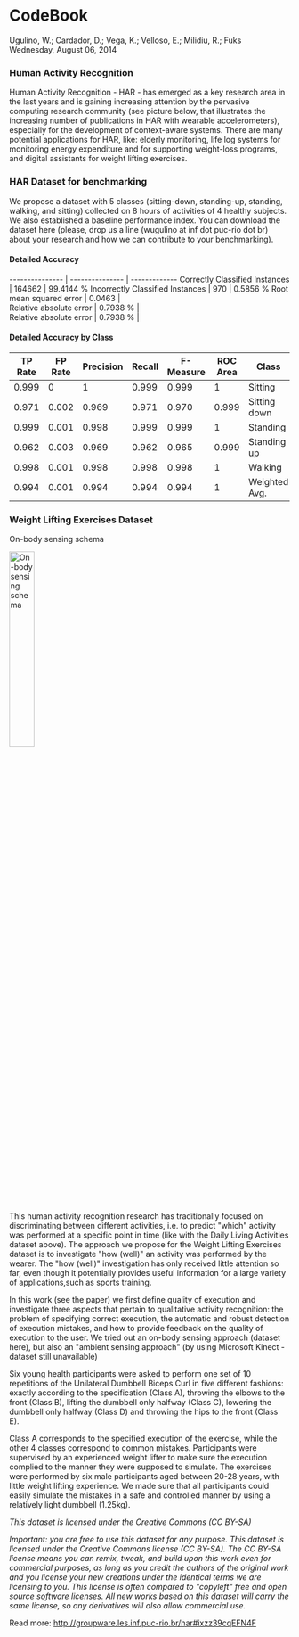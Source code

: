 # CodeBook
Ugulino, W.; Cardador, D.; Vega, K.; Velloso, E.; Milidiu, R.; Fuks  
Wednesday, August 06, 2014  

### Human Activity Recognition

Human Activity Recognition - HAR - has emerged as a key research area in the last years and is gaining increasing attention by the pervasive computing research community (see picture below, that illustrates the increasing number of publications in HAR with wearable accelerometers), especially for the development of context-aware systems. There are many potential applications for HAR, like: elderly monitoring, life log systems for monitoring energy expenditure and for supporting weight-loss programs, and digital assistants for weight lifting exercises.

 

### HAR Dataset for benchmarking
We propose a dataset with 5 classes (sitting-down, standing-up, standing, walking, and sitting) collected on 8 hours of activities of 4 healthy subjects. We also established a baseline performance index. You can download the dataset here (please, drop us a line (wugulino at inf dot puc-rio dot br) about your research and how we can contribute to your benchmarking).



#### Detailed Accuracy

--------------- | --------------- | -------------
Correctly Classified Instances  |  164662 |	99.4144 %
Incorrectly Classified Instances  |	 970 |	0.5856 %
Root mean squared error |	0.0463 |	
Relative absolute error |	0.7938 % |	
Relative absolute error |	0.7938 % |

#### Detailed Accuracy by Class

TP Rate |FP Rate |Precision |Recall |F-Measure |ROC Area |Class
---------- | ---------- | ---------- | ---------- | ---------- | ---------- | ---------- |
0.999 |	0 |	1	 |0.999 |	0.999 |	1 |	Sitting
0.971 |	0.002 |	0.969 |	0.971 |	0.970 |	0.999 |	Sitting down
0.999 |	0.001 |	0.998 |	0.999 |	0.999 |	1 |	Standing
0.962 |	0.003 |	0.969 |	0.962 |	0.965 |	0.999 |	Standing up
0.998 |	0.001 |	0.998 |	0.998 |	0.998 |	1 |	Walking
0.994 |	0.001 |	0.994 |	0.994 |	0.994 |	1 |	Weighted Avg.


### Weight Lifting Exercises Dataset


On-body sensing schema

<img alt="On-body sensing schema" height="30%" src=./fig/On-bodySensingSchema.png width="30%">

This human activity recognition research has traditionally focused on discriminating between different activities, i.e. to predict "which" activity was performed at a specific point in time (like with the Daily Living Activities dataset above). The approach we propose for the Weight Lifting Exercises dataset is to investigate "how (well)" an activity was performed by the wearer. The "how (well)" investigation has only received little attention so far, even though it potentially provides useful information for a large variety of applications,such as sports training.

In this work (see the paper) we first define quality of execution and investigate three aspects that pertain to qualitative activity recognition: the problem of specifying correct execution, the automatic and robust detection of execution mistakes, and how to provide feedback on the quality of execution to the user. We tried out an on-body sensing approach (dataset here), but also an "ambient sensing approach" (by using Microsoft Kinect - dataset still unavailable)

Six young health participants were asked to perform one set of 10 repetitions of the Unilateral Dumbbell Biceps Curl in five different fashions: exactly according to the specification (Class A), throwing the elbows to the front (Class B), lifting the dumbbell only halfway (Class C), lowering the dumbbell only halfway (Class D) and throwing the hips to the front (Class E).

Class A corresponds to the specified execution of the exercise, while the other 4 classes correspond to common mistakes. Participants were supervised by an experienced weight lifter to make sure the execution complied to the manner they were supposed to simulate. The exercises were performed by six male participants aged between 20-28 years, with little weight lifting experience. We made sure that all participants could easily simulate the mistakes in a safe and controlled manner by using a relatively light dumbbell (1.25kg).

*This dataset is licensed under the Creative Commons (CC BY-SA)*


*Important: you are free to use this dataset for any purpose. This dataset is licensed under the Creative Commons license (CC BY-SA). The CC BY-SA license means you can remix, tweak, and build upon this work even for commercial purposes, as long as you credit the authors of the original work and you license your new creations under the identical terms we are licensing to you. This license is often compared to "copyleft" free and open source software licenses. All new works based on this dataset will carry the same license, so any derivatives will also allow commercial use.*


Read more: http://groupware.les.inf.puc-rio.br/har#ixzz39cqEFN4F
